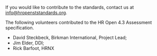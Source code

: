 If you would like to contribute to the standards, contact us at info@hropenststandards.org.

The following volunteers contributed to the HR Open 4.3 Assessment specification.   
* David Steckbeck, Birkman International, Project Lead;   
* Jim Elder, DDI;  
* Rick Barfoot, HRNX  
